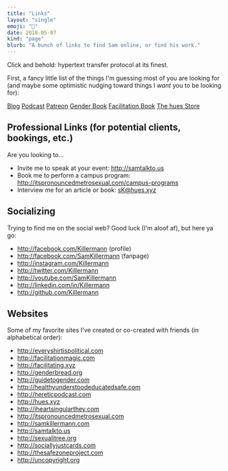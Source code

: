 ```yaml
---
title: "Links"
layout: "single"
emoji: "🔗"
date: 2018-05-07
kind: "page"
blurb: "A bunch of links to find Sam online, or find his work."
---
```


Click and behold: hypertext transfer protocol at its finest.

First, a fancy little list of the things I'm guessing most of you are looking for (and maybe some optimistic nudging toward things I _want_ you to be looking for):

<a class="button" href="http://samkillermann.com" alt="Sam Killermann's Blog">Blog</a>
<a class="button" href="http://hereticpodcast.com" alt="Heretic Podcast">Podcast</a>
<a class="button" href="http://patreon.com/killermann" alt="Sam Killermann Patreon">Patreon</a>
<a class="button" href="http://guidetogender.com" alt="A Guide to Gender">Gender Book</a>
<a class="button" href="http://facilitationmagic.com" alt="Unlocking the Magic of Facilitation">Facilitation Book</a>
<a class="button" href="http://hues.xyz" alt="The hues Store">The hues Store</a>


## Professional Links (for potential clients, bookings, etc.)

Are you looking to...

- Invite me to speak at your event: http://samtalkto.us
- Book me to perform a campus program: http://itspronouncedmetrosexual.com/campus-programs
- Interview me for an article or book: <a href="mailto:sK@hues.xyz" alt="sK@hues.xyz">sK@hues.xyz</a>

## Socializing

Trying to find me on the social web? Good luck (I'm aloof af), but here ya go:

- http://facebook.com/Killermann (profile)
- http://facebook.com/SamKillermann (fanpage)
- http://instagram.com/Killermann
- http://twitter.com/Killermann
- http://youtube.com/SamKillermann
- http://linkedin.com/in/Killermann
- http://github.com/Killermann

## Websites

Some of my favorite sites I've created or co-created with friends (in alphabetical order):


- http://everyshirtispolitical.com
- http://facilitationmagic.com
- http://facilitating.xyz
- http://genderbread.org
- http://guidetogender.com
- http://healthyunderstoodeducatedsafe.com
- http://hereticpodcast.com
- http://hues.xyz
- http://iheartsingularthey.com
- http://itspronouncedmetrosexual.com
- http://samkillermann.com
- http://samtalkto.us
- http://sexualitree.org
- http://sociallyjustcards.com
- http://thesafezoneproject.com
- http://uncopyright.org
